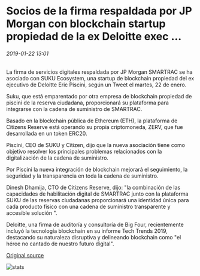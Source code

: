 # Socios de la firma respaldada por JP Morgan con blockchain startup propiedad de la ex Deloitte exec ...

###### 2019-01-22 13:01

La firma de servicios digitales respaldada por JP Morgan SMARTRAC se ha asociado con SUKU Ecosystem, una startup de blockchain propiedad del ex ejecutivo de Deloitte Eric Piscini, según un Tweet el martes, 22 de enero.

Suku, que está emparentado por otra empresa de blockchain propiedad de piscini de la reserva ciudadana, proporcionará su plataforma para integrarse con la cadena de suministro de SMARTRAC.

Basado en la blockchain pública de Ethereum (ETH), la plataforma de Citizens Reserve está operando su propia criptomoneda, ZERV, que fue desarrollada en un token ERC20.

Piscini, CEO de SUKU y Citizen, dijo que la nueva asociación tiene como objetivo resolver los principales problemas relacionados con la digitalización de la cadena de suministro.

Por Piscini la nueva integración de blockchain mejorará el seguimiento, la seguridad y la transparencia en toda la cadena de suministro.

Dinesh Dhamija, CTO de Citizens Reserve, dijo: "la combinación de las capacidades de habilitación digital de SMARTRAC junto con la plataforma SUKU de las reservas ciudadanas proporcionará una identidad única para cada producto físico con una cadena de suministro transparente y accesible solución ".

Deloitte, una firma de auditoría y consultoría de Big Four, recientemente incluyó la tecnología blockchain en su informe Tech Trends 2019, destacando su naturaleza disruptiva y delineando blockchain como "el héroe no cantado de nuestro futuro digital".

[Original source](https://cointelegraph.com/news/jp-morgan-backed-firm-partners-with-blockchain-startup-owned-by-former-deloitte-exec)

![stats](https://c.statcounter.com/11760860/0/a89fa40b/1/ "stats")